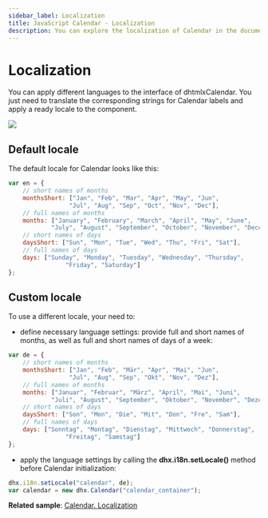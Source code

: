 ```yaml
---
sidebar_label: Localization
title: JavaScript Calendar - Localization 
description: You can explore the localization of Calendar in the documentation of the DHTMLX JavaScript UI library. Browse developer guides and API reference, try out code examples and live demos, and download a free 30-day evaluation version of DHTMLX Suite 7.
---
```


# Localization

You can apply different languages to the interface of dhtmlxCalendar. You just need to translate the corresponding strings for Calendar labels and apply a ready locale to the component.

![](../assets/calendar/locale.png)

## Default locale

The default locale for Calendar looks like this:

~~~js
var en = {
	// short names of months
	monthsShort: ["Jan", "Feb", "Mar", "Apr", "May", "Jun", 
                 "Jul", "Aug", "Sep", "Oct", "Nov", "Dec"],
    // full names of months
	months: ["January", "February", "March", "April", "May", "June", 
            "July", "August", "September", "October", "November", "December"],
    // short names of days
	daysShort: ["Sun", "Mon", "Tue", "Wed", "Thu", "Fri", "Sat"],
    // full names of days
	days: ["Sunday", "Monday", "Tuesday", "Wednesday", "Thursday", 
    			"Friday", "Saturday"]
};
~~~

## Custom locale

To use a different locale, your need to:

- define necessary language settings: provide full and short names of months, as well as full and short names of days of a week:

~~~js
var de = {
	// short names of months
	monthsShort: ["Jan", "Feb", "Mär", "Apr", "Mai", "Jun", 
    			 "Jul", "Aug", "Sep", "Okt", "Nov", "Dez"],
    // full names of months             
	months: ["Januar", "Februar", "März", "April", "Mai", "Juni", 
    		"Juli", "August", "September", "Oktober", "November", "Dezember"],
    // short names of days
	daysShort: ["Son", "Mon", "Die", "Mit", "Don", "Fre", "Sam"],
    // full names of days
	days: ["Sonntag", "Montag", "Dienstag", "Mittwoch", "Donnerstag", 
    			"Freitag", "Samstag"]
};
~~~

- apply the language settings by calling the **dhx.i18n.setLocale()** method before Calendar initialization:

~~~js
dhx.i18n.setLocale("calendar", de);
var calendar = new dhx.Calendar("calendar_container");
~~~

**Related sample**: [Calendar. Localization](https://snippet.dhtmlx.com/tn40a0w8)
